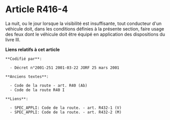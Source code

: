 # Article R416-4

La nuit, ou le jour lorsque la visibilité est insuffisante, tout conducteur d'un véhicule doit, dans les conditions définies
à la présente section, faire usage des feux dont le véhicule doit être équipé en application des dispositions du livre III.

**Liens relatifs à cet article**

	**Codifié par**:

	  - Décret n°2001-251 2001-03-22 JORF 25 mars 2001

	**Anciens textes**:

	  - Code de la route - art. R40 (Ab)
	  - Code de la route R40 I

	**Liens**:

	  - SPEC_APPLI: Code de la route. - art. R432-1 (V)
	  - SPEC_APPLI: Code de la route. - art. R432-2 (M)
